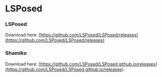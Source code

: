 # LSPosed

### LSPosed

Download here: [https://github.com/LSPosed/LSPosed/releases](https://github.com/LSPosed/LSPosed/releases)


### Shamiko

Download here: [https://github.com/LSPosed/LSPosed.github.io/releases](https://github.com/LSPosed/LSPosed.github.io/releases)
